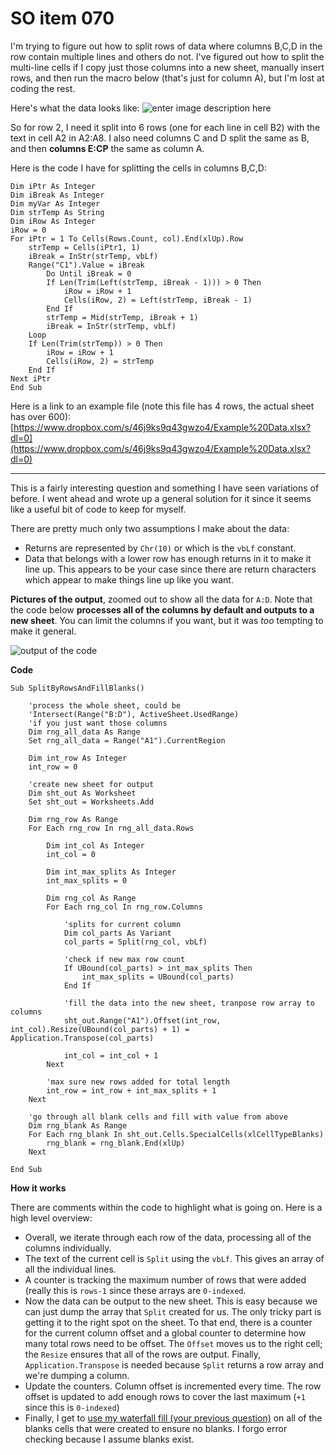 # SO item 070
I'm trying to figure out how to split rows of data where columns B,C,D in the row contain multiple lines and others do not. I've figured out how to split the multi-line cells if I copy just those columns into a new sheet, manually insert rows, and then run the macro below (that's just for column A), but I'm lost at coding the rest.

Here's what the data looks like: ![enter image description here](https://i.stack.imgur.com/Y0Y5p.png)

So for row 2, I need it split into 6 rows (one for each line in cell B2) with the text in cell A2 in A2:A8\. I also need columns C and D split the same as B, and then **columns E:CP** the same as column A.

Here is the code I have for splitting the cells in columns B,C,D:

```
Dim iPtr As Integer
Dim iBreak As Integer
Dim myVar As Integer
Dim strTemp As String
Dim iRow As Integer
iRow = 0
For iPtr = 1 To Cells(Rows.Count, col).End(xlUp).Row
    strTemp = Cells(iPtr1, 1)
    iBreak = InStr(strTemp, vbLf)
    Range("C1").Value = iBreak
        Do Until iBreak = 0
        If Len(Trim(Left(strTemp, iBreak - 1))) > 0 Then
            iRow = iRow + 1
            Cells(iRow, 2) = Left(strTemp, iBreak - 1)
        End If
        strTemp = Mid(strTemp, iBreak + 1)
        iBreak = InStr(strTemp, vbLf)
    Loop
    If Len(Trim(strTemp)) > 0 Then
        iRow = iRow + 1
        Cells(iRow, 2) = strTemp
    End If
Next iPtr
End Sub

```

Here is a link to an example file (note this file has 4 rows, the actual sheet has over 600): [https://www.dropbox.com/s/46j9ks9q43gwzo4/Example%20Data.xlsx?dl=0](https://www.dropbox.com/s/46j9ks9q43gwzo4/Example%20Data.xlsx?dl=0)

----

This is a fairly interesting question and something I have seen variations of before. I went ahead and wrote up a general solution for it since it seems like a useful bit of code to keep for myself.

There are pretty much only two assumptions I make about the data:

*   Returns are represented by `Chr(10)` or which is the `vbLf` constant.
*   Data that belongs with a lower row has enough returns in it to make it line up. This appears to be your case since there are return characters which appear to make things line up like you want.

**Pictures of the output**, zoomed out to show all the data for `A:D`. Note that the code below **processes all of the columns by default and outputs to a new sheet**. You can limit the columns if you want, but it was _too_ tempting to make it general.

![output of the code](https://i.stack.imgur.com/6bo3f.png)

**Code**

```
Sub SplitByRowsAndFillBlanks()

    'process the whole sheet, could be
    'Intersect(Range("B:D"), ActiveSheet.UsedRange)
    'if you just want those columns
    Dim rng_all_data As Range
    Set rng_all_data = Range("A1").CurrentRegion

    Dim int_row As Integer
    int_row = 0

    'create new sheet for output
    Dim sht_out As Worksheet
    Set sht_out = Worksheets.Add

    Dim rng_row As Range
    For Each rng_row In rng_all_data.Rows

        Dim int_col As Integer
        int_col = 0

        Dim int_max_splits As Integer
        int_max_splits = 0

        Dim rng_col As Range
        For Each rng_col In rng_row.Columns

            'splits for current column
            Dim col_parts As Variant
            col_parts = Split(rng_col, vbLf)

            'check if new max row count
            If UBound(col_parts) > int_max_splits Then
                int_max_splits = UBound(col_parts)
            End If

            'fill the data into the new sheet, tranpose row array to columns
            sht_out.Range("A1").Offset(int_row, int_col).Resize(UBound(col_parts) + 1) = Application.Transpose(col_parts)

            int_col = int_col + 1
        Next

        'max sure new rows added for total length
        int_row = int_row + int_max_splits + 1
    Next

    'go through all blank cells and fill with value from above
    Dim rng_blank As Range
    For Each rng_blank In sht_out.Cells.SpecialCells(xlCellTypeBlanks)
        rng_blank = rng_blank.End(xlUp)
    Next

End Sub

```

**How it works**

There are comments within the code to highlight what is going on. Here is a high level overview:

*   Overall, we iterate through each row of the data, processing all of the columns individually.
*   The text of the current cell is `Split` using the `vbLf`. This gives an array of all the individual lines.
*   A counter is tracking the maximum number of rows that were added (really this is `rows-1` since these arrays are `0-indexed`.
*   Now the data can be output to the new sheet. This is easy because we can just dump the array that `Split` created for us. The only tricky part is getting it to the right spot on the sheet. To that end, there is a counter for the current column offset and a global counter to determine how many total rows need to be offset. The `Offset` moves us to the right cell; the `Resize` ensures that all of the rows are output. Finally, `Application.Transpose` is needed because `Split` returns a row array and we're dumping a column.
*   Update the counters. Column offset is incremented every time. The row offset is updated to add enough rows to cover the last maximum (`+1` since this is `0-indexed`)
*   Finally, I get to [use my waterfall fill (your previous question)](http://stackoverflow.com/questions/30537813/count-lines-of-text-in-a-cell/30538117#30538117) on all of the blanks cells that were created to ensure no blanks. I forgo error checking because I assume blanks exist.
